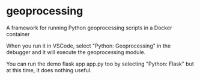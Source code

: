 # geoprocessing
A framework for running Python geoprocessing scripts in a Docker container

When you run it in VSCode, select "Python: Geoprocessing" in the debugger
and it will execute the geoprocessing module.

You can run the demo flask app app.py too by selecting "Python: Flask"
but at this time, it does nothing useful.
